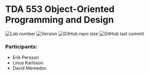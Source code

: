 # TDA 553 Object-Oriented Programming and Design

![Lab number](https://img.shields.io/badge/Lab-3-purple?style=flat-square)
![Version](https://img.shields.io/badge/Version-1.0-darkblue?style=flat-square)
![GitHub repo size](https://img.shields.io/github/repo-size/linuskar/TDA553-lab3?color=blue&style=flat-square)
![GitHub last commit](https://img.shields.io/github/last-commit/linuskar/TDA553-lab3??color=darkgreen&style=flat-square)



### Participants: 
- Erik Persson
- Linus Karlsson
- David Memedov

